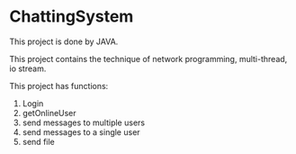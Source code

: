 # ChattingSystem

This project is done by JAVA.

This project contains the technique of network programming, multi-thread, io stream. 

This project has functions:
  1. Login
  2. getOnlineUser
  3. send messages to multiple users
  4. send messages to a single user
  5. send file
